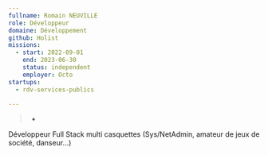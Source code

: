 ```yaml
---
fullname: Romain NEUVILLE
role: Développeur
domaine: Développement
github: Holist
missions:
  - start: 2022-09-01
    end: 2023-06-30
    status: independent
    employer: Octo
startups:
  - rdv-services-publics

---
```

>-
  Développeur Full Stack multi casquettes (Sys/NetAdmin, amateur de jeux de
  société, danseur...)
